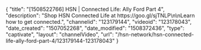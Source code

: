 {
    "title": "[1508522766] HSN | Connected Life: Ally Ford Part 4",
    "description": "Shop HSN Connected Life at https:\/\/goo.gl\/sjTNLP\n\nLearn how to get connected.",
    "channelid": "123179144",
    "videoid": "123178043",
    "date_created": "1507052268",
    "date_modified": "1508372436",
    "type": "captivate",
    "layout": "channelVideo",
    "url": "\/hsn-network\/hsn-connected-life-ally-ford-part-4\/123179144-123178043"
}